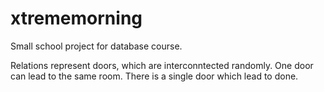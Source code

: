 xtrememorning
=============

Small school project for database course.

Relations represent doors, which are interconntected randomly.
One door can lead to the same room.
There is a single door which lead to done.

